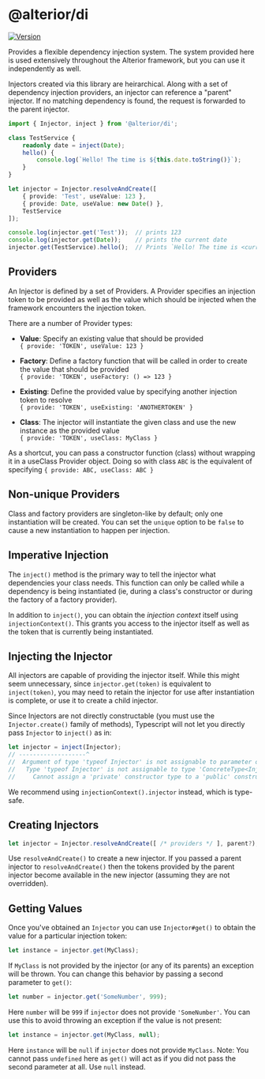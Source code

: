 # @alterior/di

[![Version](https://img.shields.io/npm/v/@alterior/di.svg)](https://www.npmjs.com/package/@alterior/di)

Provides a flexible dependency injection system. The system provided here is used extensively throughout the 
Alterior framework, but you can use it independently as well.

Injectors created via this library are heirarchical. Along with a set of dependency injection providers, an injector 
can reference a "parent" injector. If no matching dependency is found, the request is forwarded to the parent injector.

```typescript
import { Injector, inject } from '@alterior/di';

class TestService {
    readonly date = inject(Date);
    hello() {
        console.log(`Hello! The time is ${this.date.toString()}`);
    }
}

let injector = Injector.resolveAndCreate([
    { provide: 'Test', useValue: 123 },
    { provide: Date, useValue: new Date() },
    TestService
]);

console.log(injector.get('Test'));  // prints 123
console.log(injector.get(Date));    // prints the current date
injector.get(TestService).hello();  // Prints `Hello! The time is <current date>`

```

## Providers

An Injector is defined by a set of Providers. A Provider specifies an
injection token to be provided as well as the value which should be 
injected when the framework encounters the injection token. 

There are a number of Provider types:
- **Value**: Specify an existing value that should be provided  
  `{ provide: 'TOKEN', useValue: 123 }`

- **Factory**: Define a factory function that will be called in order to create the value that should be provided  
  `{ provide: 'TOKEN', useFactory: () => 123 }`

- **Existing**: Define the provided value by specifying another injection token to resolve  
  `{ provide: 'TOKEN', useExisting: 'ANOTHERTOKEN' }`

- **Class**: The injector will instantiate the given class and use the new instance as the provided value  
  `{ provide: 'TOKEN', useClass: MyClass }`

As a shortcut, you can pass a constructor function (class) without wrapping 
it in a useClass Provider object. Doing so with class `ABC` is the equivalent of specifying 
`{ provide: ABC, useClass: ABC }`

## Non-unique Providers

Class and factory providers are singleton-like by default; only one instantiation will be created. You can set the 
`unique` option to be `false` to cause a new instantiation to happen per injection. 

## Imperative Injection

The `inject()` method is the primary way to tell the injector what dependencies your class needs. This function can 
only be called while a dependency is being instantiated (ie, during a class's constructor or during the factory of a 
factory provider).

In addition to `inject()`, you can obtain the _injection context_ itself using `injectionContext()`. This grants you 
access to the injector itself as well as the token that is currently being instantiated.

## Injecting the Injector

All injectors are capable of providing the injector itself. While this might seem unnecessary, since 
`injector.get(token)` is equivalent to `inject(token)`, you may need to retain the injector for use after instantiation
is complete, or use it to create a child injector. 

Since Injectors are not directly constructable (you must use the `Injector.create()` family of methods), Typescript 
will not let you directly pass `Injector` to `inject()` as in:

```typescript
let injector = inject(Injector);
// -------------------^
//  Argument of type 'typeof Injector' is not assignable to parameter of type 'Type<Injector> | InjectionToken<Injector>'.
//   Type 'typeof Injector' is not assignable to type 'ConcreteType<Injector>'.
//     Cannot assign a 'private' constructor type to a 'public' constructor type.ts(2345)
```

We recommend using `injectionContext().injector` instead, which is type-safe.

## Creating Injectors

```typescript
let injector = Injector.resolveAndCreate([ /* providers */ ], parent?);
```

Use `resolveAndCreate()` to create a new injector. If you passed a parent 
injector to `resolveAndCreate()` then the tokens provided by the parent 
injector become available in the new injector (assuming they are not 
overridden).

## Getting Values

Once you've obtained an `Injector` you can use `Injector#get()` to obtain the value for a particular injection token:

```typescript
let instance = injector.get(MyClass);
```

If `MyClass` is not provided by the injector (or any of its parents)
an exception will be thrown. You can change this behavior by passing 
a second parameter to `get()`:

```typescript
let number = injector.get('SomeNumber', 999);
```

Here `number` will be `999` if `injector` does not provide `'SomeNumber'`.
You can use this to avoid throwing an exception if the value is not present:

```typescript
let instance = injector.get(MyClass, null);
```

Here `instance` will be `null` if `injector` does not provide `MyClass`. 
Note: You cannot pass `undefined` here as `get()` will act as if you 
did not pass the second parameter at all. Use `null` instead.
